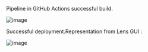 Pipeline in GitHub Actions successful build.  

![image](https://user-images.githubusercontent.com/116017825/213773774-377fec63-d644-475d-a8ec-1f8852d6e341.png)


Successful deployment.Representation from Lens GUI :

![image](https://user-images.githubusercontent.com/116017825/213775653-67c2ac12-a68a-4d15-9558-d770d274b795.png)
